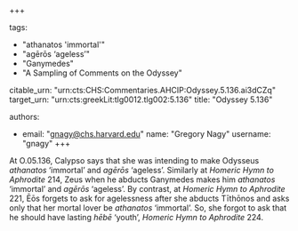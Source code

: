+++

tags:
- "athanatos &#39;immortal&#39;"
- "agērōs ‘ageless’"
- "Ganymedes"
- "A Sampling of Comments on the Odyssey"

citable_urn: "urn:cts:CHS:Commentaries.AHCIP:Odyssey.5.136.ai3dCZq"
target_urn: "urn:cts:greekLit:tlg0012.tlg002:5.136"
title: "Odyssey 5.136"

authors:
- email: "gnagy@chs.harvard.edu"
  name: "Gregory Nagy"
  username: "gnagy"
+++

<p>At O.05.136, Calypso says that she was intending to make Odysseus <em>athanatos</em> ‘immortal’ and <em>agērōs</em> ‘ageless’. Similarly at <em>Homeric Hymn to Aphrodite</em> 214, Zeus when he abducts Ganymedes makes him <em>athanatos</em> ‘immortal’ and <em>agērōs</em> ‘ageless’. By contrast, at <em>Homeric Hymn to Aphrodite</em> 221, Ēōs forgets to ask for agelessness after she abducts Tīthōnos and asks only that her mortal lover be <em>athanatos</em> ‘immortal’. So, she forgot to ask that he should have lasting <em>hēbē</em> ‘youth’, <em>Homeric Hymn to Aphrodite</em> 224. </p>